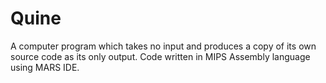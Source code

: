 # Quine
A computer program which takes no input and produces a copy of its own source code as its only output. Code written in MIPS Assembly language using MARS IDE.
